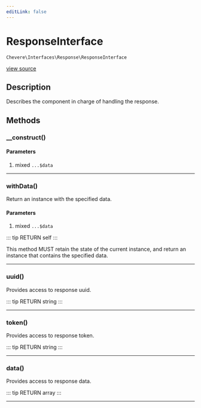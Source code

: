 ```yaml
---
editLink: false
---
```


# ResponseInterface

`Chevere\Interfaces\Response\ResponseInterface`

[view source](https://github.com/chevere/chevere/blob/master/src/Chevere/Interfaces/Response/ResponseInterface.php)

## Description

Describes the component in charge of handling the response.

## Methods

### __construct()

#### Parameters

1. mixed `...$data`

---

### withData()

Return an instance with the specified data.

#### Parameters

1. mixed `...$data`

::: tip RETURN
self
:::

This method MUST retain the state of the current instance, and return
an instance that contains the specified data.

---

### uuid()

Provides access to response uuid.

::: tip RETURN
string
:::

---

### token()

Provides access to response token.

::: tip RETURN
string
:::

---

### data()

Provides access to response data.

::: tip RETURN
array
:::

---
